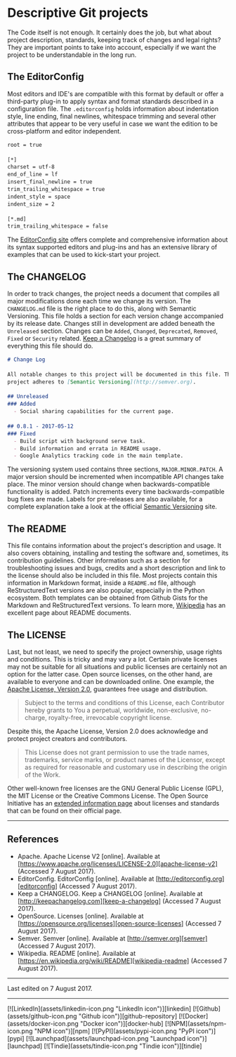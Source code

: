 # Descriptive Git projects

The Code itself is not enough. It certainly does the job, but what about project
description, standards, keeping track of changes and legal rights? They are
important points to take into account, especially if we want the project to be
understandable in the long run.

## The EditorConfig

Most editors and IDE's are compatible with this format by default or offer a
third-party plug-in to apply syntax and format standards described in a
configuration file. The `.editorconfig` holds information about indentation
style, line ending, final newlines, whitespace trimming and several other
attributes that appear to be very useful in case we want the edition to be
cross-platform and editor independent.

```bash
root = true

[*]
charset = utf-8
end_of_line = lf
insert_final_newline = true
trim_trailing_whitespace = true
indent_style = space
indent_size = 2

[*.md]
trim_trailing_whitespace = false
```

The [EditorConfig site][editorconfig] offers complete and comprehensive
information about its syntax supported editors and plug-ins and has an
extensive library of examples that can be used to kick-start your project.

## The CHANGELOG

In order to track changes, the project needs a document that compiles all major
modifications done each time we change its version. The `CHANGELOG.md` file is
the right place to do this, along with Semantic Versioning. This file holds a
section for each version change accompanied by its release date. Changes still
in development are added beneath the `Unreleased` section. Changes can be
`Added`, `Changed`, `Deprecated`, `Removed`, `Fixed` or `Security` related.
[Keep a Changelog][keep-a-changelog] is a great summary of everything this file
should do.

```markdown
# Change Log

All notable changes to this project will be documented in this file. This
project adheres to [Semantic Versioning](http://semver.org).

## Unreleased
### Added
  - Social sharing capabilities for the current page.

## 0.8.1 - 2017-05-12
### Fixed
  - Build script with background serve task.
  - Build information and errata in README usage.
  - Google Analytics tracking code in the main template.
```

The versioning system used contains three sections, `MAJOR.MINOR.PATCH`. A major
version should be incremented when incompatible API changes take place. The
minor version should change when backwards-compatible functionality is added.
Patch increments every time backwards-compatible bug fixes are made. Labels for
pre-releases are also available, for a complete explanation take a look at the
official [Semantic Versioning][semver] site.

## The README

This file contains information about the project's description and usage. It
also covers obtaining, installing and testing the software and, sometimes, its
contribution guidelines. Other information such as a section for troubleshooting
issues and bugs, credits and a short description and link to the license should
also be included in this file. Most projects contain this information in
Markdown format, inside a `README.md` file, although ReStructuredText versions
are also popular, especially in the Python ecosystem. Both templates can be
obtained from Github Gists for the Markdown and ReStructuredText versions. To
learn more, [Wikipedia][wikipedia-readme] has an excellent page about README
documents.

## The LICENSE

Last, but not least, we need to specify the project ownership, usage rights and
conditions. This is tricky and may vary a lot. Certain private licenses may not
be suitable for all situations and public licenses are certainly not an option
for the latter case. Open source licenses, on the other hand, are available to
everyone and can be downloaded online. One example, the
[Apache License, Version 2.0][apache-license-v2], guarantees free usage and
distribution.

> Subject to the terms and conditions of this License, each Contributor hereby
> grants to You a perpetual, worldwide, non-exclusive, no-charge, royalty-free,
> irrevocable copyright license.

Despite this, the Apache License, Version 2.0 does acknowledge and protect
project creators and contributors.

> This License does not grant permission to use the trade names, trademarks,
> service marks, or product names of the Licensor, except as required for
> reasonable and customary use in describing the origin of the Work.

Other well-known free licenses are the GNU General Public License (GPL), the MIT
License or the Creative Commons License. The Open Source Initiative has an
[extended information page][open-source-licenses] about licenses and standards
that can be found on their official page.

---

## References

  - Apache. Apache License V2 [online]. Available at
    [https://www.apache.org/licenses/LICENSE-2.0][apache-license-v2]
    (Accessed 7 August 2017).
  - EditorConfig. EditorConfig [online]. Available at
    [http://editorconfig.org][editorconfig]
    (Accessed 7 August 2017).
  - Keep a CHANGELOG. Keep a CHANGELOG [online]. Available at
    [http://keepachangelog.com][keep-a-changelog]
    (Accessed 7 August 2017).
  - OpenSource. Licenses [online]. Available at
    [https://opensource.org/licenses][open-source-licenses]
    (Accessed 7 August 2017).
  - Semver. Semver [online]. Available at
    [http://semver.org][semver]
    (Accessed 7 August 2017).
  - Wikipedia. README [online]. Available at
    [https://en.wikipedia.org/wiki/README][wikipedia-readme]
    (Accessed 7 August 2017).

---

Last edited on 7 August 2017.

---

[apache-license-v2]: https://www.apache.org/licenses/LICENSE-2.0
[editorconfig]: http://editorconfig.org
[keep-a-changelog]: http://keepachangelog.com
[open-source-licenses]: https://opensource.org/licenses
[semver]: http://semver.org
[wikipedia-readme]: https://en.wikipedia.org/wiki/README

<p class="flex-center">
[![LinkedIn](assets/linkedin-icon.png "LinkedIn icon")][linkedin]
[![Github](assets/github-icon.png "Github icon")][github-repository]
[![Docker](assets/docker-icon.png "Docker icon")][docker-hub]
[![NPM](assets/npm-icon.png "NPM icon")][npm]
[![PyPI](assets/pypi-icon.png "PyPI icon")][pypi]
[![Launchpad](assets/launchpad-icon.png "Launchpad icon")][launchpad]
[![Tindie](assets/tindie-icon.png "Tindie icon")][tindie]
</p>

[docker-hub]: https://hub.docker.com/u/marcbperez/
[github-repository]: https://github.com/marcbperez
[launchpad]: https://launchpad.net/~marcbperez/
[linkedin]: https://linkedin.com/in/marcbperez/
[npm]: https://npmjs.com/~marcbperez/
[pypi]: https://pypi.org/user/marcbperez/
[tindie]: https://tindie.com/stores/marcbperez/
